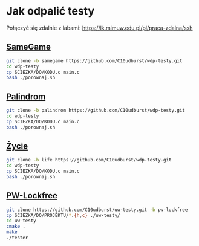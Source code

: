# Jak odpalić testy

Połączyć się zdalnie z labami: https://lk.mimuw.edu.pl/pl/praca-zdalna/ssh

## [SameGame](https://github.com/C10udburst/wdp-testy/tree/samegame)
```bash
git clone -b samegame https://github.com/C10udburst/wdp-testy.git
cd wdp-testy
cp SCIEZKA/DO/KODU.c main.c
bash ./porownaj.sh
```

## [Palindrom](https://github.com/C10udburst/wdp-testy/tree/palindrom)
```bash
git clone -b palindrom https://github.com/C10udburst/wdp-testy.git
cd wdp-testy
cp SCIEZKA/DO/KODU.c main.c
bash ./porownaj.sh
```

## [Życie](https://github.com/C10udburst/wdp-testy/tree/life)
```bash
git clone -b life https://github.com/C10udburst/wdp-testy.git
cd wdp-testy
cp SCIEZKA/DO/KODU.c main.c
bash ./porownaj.sh
```

## [PW-Lockfree](https://github.com/C10udburst/wdp-testy/tree/pw-lockfree)
```bash
git clone https://github.com/C10udburst/uw-testy.git -b pw-lockfree
cp SCIEZKA/DO/PROJEKTU/*.{h,c} ./uw-testy/
cd uw-testy
cmake .
make
./tester
```
